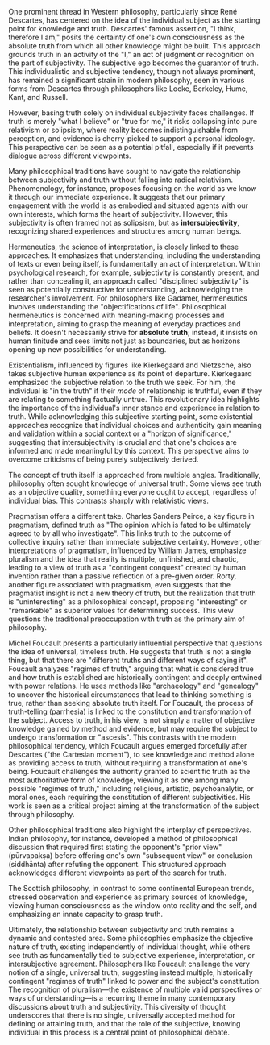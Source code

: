 One prominent thread in Western philosophy, particularly since René Descartes, has centered on the idea of the individual subject as the starting point for knowledge and truth. Descartes' famous assertion, "I think, therefore I am," posits the certainty of one's own consciousness as the absolute truth from which all other knowledge might be built. This approach grounds truth in an activity of the "I," an act of judgment or recognition on the part of subjectivity. The subjective ego becomes the guarantor of truth. This individualistic and subjective tendency, though not always prominent, has remained a significant strain in modern philosophy, seen in various forms from Descartes through philosophers like Locke, Berkeley, Hume, Kant, and Russell.

However, basing truth solely on individual subjectivity faces challenges. If truth is merely "what I believe" or "true for me," it risks collapsing into pure relativism or solipsism, where reality becomes indistinguishable from perception, and evidence is cherry-picked to support a personal ideology. This perspective can be seen as a potential pitfall, especially if it prevents dialogue across different viewpoints.

Many philosophical traditions have sought to navigate the relationship between subjectivity and truth without falling into radical relativism. Phenomenology, for instance, proposes focusing on the world as we know it through our immediate experience. It suggests that our primary engagement with the world is as embodied and situated agents with our own interests, which forms the heart of subjectivity. However, this subjectivity is often framed not as solipsism, but as **intersubjectivity**, recognizing shared experiences and structures among human beings.

Hermeneutics, the science of interpretation, is closely linked to these approaches. It emphasizes that understanding, including the understanding of texts or even being itself, is fundamentally an act of interpretation. Within psychological research, for example, subjectivity is constantly present, and rather than concealing it, an approach called "disciplined subjectivity" is seen as potentially constructive for understanding, acknowledging the researcher's involvement. For philosophers like Gadamer, hermeneutics involves understanding the "objectifications of life". Philosophical hermeneutics is concerned with meaning-making processes and interpretation, aiming to grasp the meaning of everyday practices and beliefs. It doesn't necessarily strive for **absolute truth**; instead, it insists on human finitude and sees limits not just as boundaries, but as horizons opening up new possibilities for understanding.

Existentialism, influenced by figures like Kierkegaard and Nietzsche, also takes subjective human experience as its point of departure. Kierkegaard emphasized the subjective relation to the truth we seek. For him, the individual is "in the truth" if their _mode_ of relationship is truthful, even if they are relating to something factually untrue. This revolutionary idea highlights the importance of the individual's inner stance and experience in relation to truth. While acknowledging this subjective starting point, some existential approaches recognize that individual choices and authenticity gain meaning and validation within a social context or a "horizon of significance," suggesting that intersubjectivity is crucial and that one's choices are informed and made meaningful by this context. This perspective aims to overcome criticisms of being purely subjectively derived.

The concept of truth itself is approached from multiple angles. Traditionally, philosophy often sought knowledge of universal truth. Some views see truth as an objective quality, something everyone ought to accept, regardless of individual bias. This contrasts sharply with relativistic views.

Pragmatism offers a different take. Charles Sanders Peirce, a key figure in pragmatism, defined truth as "The opinion which is fated to be ultimately agreed to by all who investigate". This links truth to the outcome of collective inquiry rather than immediate subjective certainty. However, other interpretations of pragmatism, influenced by William James, emphasize pluralism and the idea that reality is multiple, unfinished, and chaotic, leading to a view of truth as a "contingent conquest" created by human invention rather than a passive reflection of a pre-given order. Rorty, another figure associated with pragmatism, even suggests that the pragmatist insight is not a new theory of truth, but the realization that truth is "uninteresting" as a philosophical concept, proposing "interesting" or "remarkable" as superior values for determining success. This view questions the traditional preoccupation with truth as the primary aim of philosophy.

Michel Foucault presents a particularly influential perspective that questions the idea of universal, timeless truth. He suggests that truth is not a single thing, but that there are "different truths and different ways of saying it". Foucault analyzes "regimes of truth," arguing that what is considered true and how truth is established are historically contingent and deeply entwined with power relations. He uses methods like "archaeology" and "genealogy" to uncover the historical circumstances that lead to thinking something is true, rather than seeking absolute truth itself. For Foucault, the process of truth-telling (parrhesia) is linked to the constitution and transformation of the subject. Access to truth, in his view, is not simply a matter of objective knowledge gained by method and evidence, but may require the subject to undergo transformation or "ascesis". This contrasts with the modern philosophical tendency, which Foucault argues emerged forcefully after Descartes ("the Cartesian moment"), to see knowledge and method alone as providing access to truth, without requiring a transformation of one's being. Foucault challenges the authority granted to scientific truth as the most authoritative form of knowledge, viewing it as one among many possible "regimes of truth," including religious, artistic, psychoanalytic, or moral ones, each requiring the constitution of different subjectivities. His work is seen as a critical project aiming at the transformation of the subject through philosophy.

Other philosophical traditions also highlight the interplay of perspectives. Indian philosophy, for instance, developed a method of philosophical discussion that required first stating the opponent's "prior view" (pūrvapakṣa) before offering one's own "subsequent view" or conclusion (siddhānta) after refuting the opponent. This structured approach acknowledges different viewpoints as part of the search for truth.

The Scottish philosophy, in contrast to some continental European trends, stressed observation and experience as primary sources of knowledge, viewing human consciousness as the window onto reality and the self, and emphasizing an innate capacity to grasp truth.

Ultimately, the relationship between subjectivity and truth remains a dynamic and contested area. Some philosophies emphasize the objective nature of truth, existing independently of individual thought, while others see truth as fundamentally tied to subjective experience, interpretation, or intersubjective agreement. Philosophers like Foucault challenge the very notion of a single, universal truth, suggesting instead multiple, historically contingent "regimes of truth" linked to power and the subject's constitution. The recognition of pluralism—the existence of multiple valid perspectives or ways of understanding—is a recurring theme in many contemporary discussions about truth and subjectivity. This diversity of thought underscores that there is no single, universally accepted method for defining or attaining truth, and that the role of the subjective, knowing individual in this process is a central point of philosophical debate.